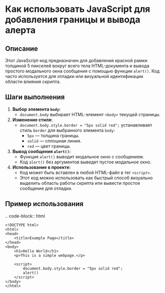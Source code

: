 Как использовать JavaScript для добавления границы и вывода алерта
=========================================================================================

Описание
-------------------------
Этот JavaScript-код предназначен для добавления красной рамки толщиной 5 пикселей вокруг всего тела HTML-документа и вывода простого модального окна сообщения с помощью функции `alert()`. Код часто используется для отладки или визуальной идентификации области влияния скрипта.

Шаги выполнения
-------------------------
1. **Выбор элемента `body`:**
   - `document.body` выбирает HTML-элемент `<body>` текущей страницы.
2. **Изменение стиля:**
   - `document.body.style.border = "5px solid red";` устанавливает стиль `border` для выбранного элемента `body`:
     -   `5px` — толщина границы.
     - `solid` — сплошная линия.
     -  `red` — цвет границы.
3.  **Вывод сообщения `alert()`:**
    -  Функция `alert()` выводит модальное окно с сообщением.
    -   Код `alert()` без аргументов выведет пустое модальное окно.
4.  **Использование в проекте:**
    -   Код может быть вставлен в любой HTML-файл в тег `<script>`.
    - Этот код можно использовать как быстрый способ визуально выделить область работы скрипта или вывести простое сообщение для отладки.

Пример использования
-------------------------
.. code-block:: html

    <!DOCTYPE html>
    <html>
    <head>
        <title>Example Page</title>
    </head>
    <body>
        <h1>Hello World</h1>
        <p>This is a simple webpage.</p>
        
        <script>
            document.body.style.border = "5px solid red";
            alert()
        </script>
    </body>
    </html>
```